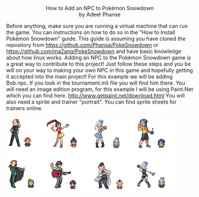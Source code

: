 <center>How to Add an NPC to Pokémon Snowdown</center>

<center>by Adeet Phanse</center>

Before anything, make sure you are running a virtual machine that can run the game. You can instructions on how to do so in the "How to Install Pokémon Snowdown" guide. 
This guide is assuming you have cloned the repository from https://github.com/Phansa/PokeSnowdown or https://github.com/maZang/PokeSnowdown and have basic knowledge about how linux works. 
Adding an NPC to the Pokémon Snowdown game is a great way to contribute to this project!  Just follow these steps and you be will on your way to making your own NPC in this game and hopefully getting it accepted into the main project!
For this example we will be adding Bob.npc.  If you look in the tournament.mli file you will find him there.  You will need an image edition program, for this example I will be using Paint.Net which you can find here.
http://www.getpaint.net/download.html
You will also need a sprite and trainer "portrait".  You can find sprite sheets for trainers online.

![sprite sheet](https://github.com/Phansa/PokeSnowdown/blob/master/Documentation/How-To-Add-NPC-Images/new_trainers.png)

